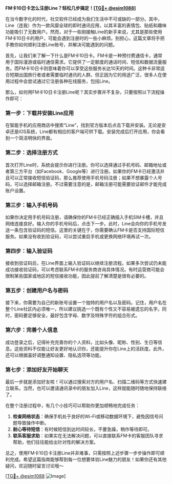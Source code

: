 **FM卡10日卡怎么注册Line？轻松几步搞定！[[TG💪+ @esim1088](https://t.me/s/esim1088)]**

在当今数字化的时代，社交软件已经成为我们生活中不可或缺的一部分。其中，Line（连我）作为一款风靡全球的即时通讯应用，以其丰富的表情包、贴纸和趣味功能吸引了无数用户。然而，对于一些刚接触Line的新手来说，尤其是那些使用FM卡10日卡的用户，可能会遇到注册时的一些小麻烦。别担心，这篇文章将手把手教你如何顺利注册Line账号，并解决可能遇到的问题。

首先，让我们来了解一下什么是FM卡10日卡。FM卡是一种预付费通信卡，通常用于国际漫游或临时通信需求。它提供了一定额度的通话时间、短信和数据流量服务。而FM卡10日卡则意味着你可以享受这些服务长达10天的时间。这种卡非常适合短期出国旅行者或者需要临时通讯的人群。但正因为它的用途广泛，很多人在使用过程中会尝试通过它注册各种在线服务，包括Line。

那么，如何用FM卡10日卡注册Line呢？其实步骤并不复杂，只要按照以下流程操作即可：

### **第一步：下载并安装Line应用**
在智能手机的应用商店中搜索“Line”，找到官方版本后点击下载并安装。无论是安卓还是iOS系统，Line都有相应的客户端可供下载。安装完成后打开应用，你会看到一个简洁明快的界面。

### **第二步：选择注册方式**
首次打开Line时，系统会提示你进行注册。你可以选择通过手机号码、邮箱地址或者第三方平台（如Facebook、Google等）进行注册。如果你的FM卡已经激活并且可以正常接收短信验证码，那么推荐使用手机号码注册；如果不想暴露个人号码，可以选择邮箱注册。不过需要注意的是，邮箱注册可能需要验证邮件才能完成账户设置。

### **第三步：输入手机号码**
如果你决定用手机号码注册，请确保你的FM卡已经正确插入手机SIM卡槽，并且网络连接良好。输入你的手机号码后，点击下一步。此时，Line会向你的手机号发送一条包含验证码的短信。这里的关键在于，你需要确认FM卡是否支持国际短信服务。如果没有收到验证码，可以尝试重启手机或更换网络环境再试一次。

### **第四步：输入验证码**
接收到验证码后，在Line界面上输入验证码以继续注册流程。如果多次尝试仍未能成功接收验证码，可以考虑联系FM卡的服务商咨询具体情况。有时运营商可能会限制某些国家或地区的短信接收功能，因此提前了解清楚是很有必要的。

### **第五步：创建用户名与密码**
接下来，你需要为自己的新账号设置一个独特的用户名以及密码。记住，用户名在整个Line社区内必须唯一，所以建议挑选一个既有个性又不容易被遗忘的名字。同时，密码要足够安全，最好包含字母、数字及特殊字符的组合形式。

### **第六步：完善个人信息**
成功登录之后，记得补充完善你的个人资料，比如头像、昵称、性别、生日等信息。这些资料不仅能让好友更好地认识你，还能提升你在Line上的活跃度。此外，还可以根据喜好调整通知设置、隐私选项等功能。

### **第七步：添加好友开始聊天**
最后一步就是添加好友啦！可以通过搜索对方的用户名、扫描二维码等方式快速建立联系。当然，也可以邀请通讯录中的朋友加入Line，这样就能随时随地保持联络了。

在整个注册过程中，有几个小技巧可以帮助你更加顺畅地完成任务：

1. **检查网络状态**：确保手机处于良好的Wi-Fi或移动数据环境下，避免因信号问题导致操作中断。
2. **耐心等待短信**：有时候短信到达时间较长，不要急躁，稍作等待即可。
3. **联系客服求助**：如果实在无法解决问题，可以直接联系FM卡的客服团队寻求帮助，他们往往能给出针对性的解决方案。

总之，使用FM卡10日卡注册Line并非难事，只需按照上述步骤一步步操作即可顺利完成。希望这篇指南能够帮到每一位想要体验Line魅力的朋友！如果你还有其他疑问，欢迎随时留言讨论哦～

[[TG💪+ @esim1088](https://t.me/s/esim1088) ![Image](https://i.postimg.cc/4NQfJmqS/Snipaste-2025-05-13-00-14-12.png)]